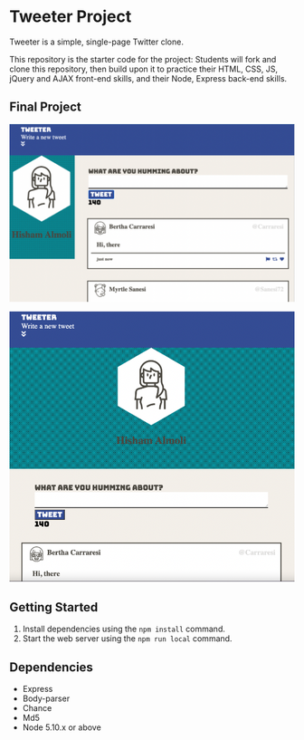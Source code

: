 # Tweeter Project

Tweeter is a simple, single-page Twitter clone.

This repository is the starter code for the project: Students will fork and clone this repository, then build upon it to practice their HTML, CSS, JS, jQuery and AJAX front-end skills, and their Node, Express back-end skills.

## Final Project

!["Screenshot of header"](https://github.com/HishamAlmoli/TweeterApp/blob/master/docs/larg.png)

!["Screenshot of tablet view"](https://github.com/HishamAlmoli/TweeterApp/blob/master/docs/small.png)


## Getting Started

1. Install dependencies using the `npm install` command.
2. Start the web server using the `npm run local` command.

## Dependencies

- Express
- Body-parser
- Chance
- Md5
- Node 5.10.x or above
